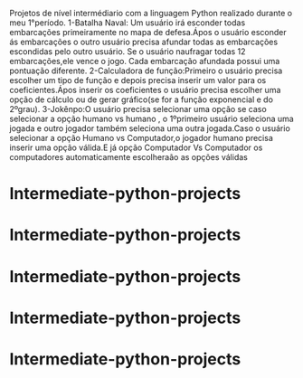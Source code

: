 Projetos de nível intermédiario com a linguagem Python realizado durante o meu 1°período.
1-Batalha Naval: 
 Um usuário irá esconder todas embarcações primeiramente no mapa de defesa.Ápos o usuário esconder ás embarcações o outro usuário precisa afundar todas as embarcações escondidas pelo outro usuário. Se o usuário naufragar todas 12 embarcações,ele vence o jogo.
 Cada embarcação afundada possui uma pontuação diferente.
2-Calculadora de função:Primeiro o usuário precisa escolher um tipo de função e depois precisa inserir um valor para os coeficientes.Ápos inserir os coeficientes o usuário precisa escolher uma opção de cálculo ou de gerar gráfico(se for a função exponencial e do 2ºgrau).
3-Jokênpo:O usuário precisa selecionar uma opção se caso selecionar a opção humano vs humano , o 1ºprimeiro usuário seleciona uma jogada e outro jogador também seleciona uma outra jogada.Caso o usuário selecionar a opção Humano vs Computador,o jogador humano precisa inserir uma opção válida.E já opção Computador Vs Computador os computadores automaticamente escolheraão as opções válidas

# Intermediate-python-projects
# Intermediate-python-projects
# Intermediate-python-projects
# Intermediate-python-projects
# Intermediate-python-projects
